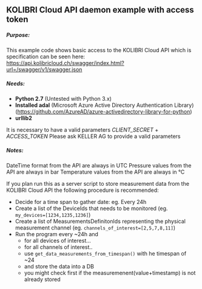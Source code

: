## KOLIBRI Cloud API daemon example with access token
##### Purpose:
This example code shows basic access to the KOLIBRI Cloud API which is specification can be seen here: https://api.kolibricloud.ch/swagger/index.html?url=/swagger/v1/swagger.json

##### Needs:
+ **Python 2.7**  (Untested with Python 3.x)
+ **Installed adal** (Microsoft Azure Active Directory Authentication Library) 
    (https://github.com/AzureAD/azure-activedirectory-library-for-python)
+ **urllib2**

 It is necessary to have a valid parameters *CLIENT_SECRET* + *ACCESS_TOKEN*
 Please ask KELLER AG to provide a valid parameters

##### Notes:
 DateTime format from the API are always in UTC
 Pressure values from the API are always in bar
 Temperature values from the API are always in °C

If you plan run this as a server script to store measurement data from the KOLIBRI Cloud API the following procedure is recommended:
+ Decide for a time span to gather date: eg. Every 24h
+ Create a list of the DeviceIds that needs to be monitored (eg. ```my_devices=[1234,1235,1236]```)
+ Create a list of MeasurementsDefinitonIds representing the physical measurement channel (eg. ```channels_of_interest=[2,5,7,8,11]```)
+ Run the program every ~24h and
  - for all devices of interest...
  - for all channels of interest..
  - use ```get_data_measurements_from_timespan()``` with he timespan of ~24
  - and store the data into a DB
  - you might check first if the measuremenent(value+timestamp) is not already stored